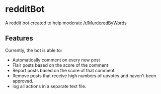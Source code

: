 # redditBot

A reddit bot created to help moderate [/r/MurderedByWords](https://reddit.com/r/MurderedByWords)

## Features

Currently, the bot is able to:

* Automatically comment on every new post
* Flair posts based on the score of the comment
* Report posts based on the score of that comment
* Remove posts that receive high numbers of upvotes and haven't been approved.
* log all actions in a separate text file.
